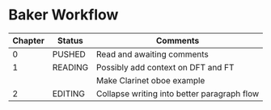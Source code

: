 # Baker Workflow 


| Chapter           | Status    | Comments                                      |
|-------------------|-----------|-----------------------------------------------|
| 0                 |PUSHED     | Read and awaiting comments                    |
| 1                 |READING    | Possibly add context on DFT and FT            |
|                   |           | Make Clarinet oboe example                    |
| 2                 |EDITING    | Collapse writing into better paragraph flow   |
 
 
